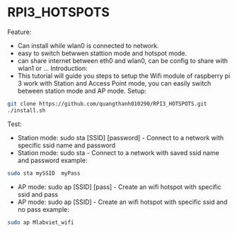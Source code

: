 

# RPI3_HOTSPOTS
Feature:
 - Can install while wlan0 is connected to network.
 - easy to switch betwwen stattion mode and hotspot mode.
 - can share internet between eth0 and wlan0, can be config to share with wlan1 or ...
Introduction:
- This tutorial will guide you steps to setup the Wifi module of  raspberry pi 3 work with Station and Access Point mode, you can easily switch between station mode and AP mode.
Setup:
```bash
git clone https://github.com/quangthanh010290/RPI3_HOTSPOTS.git
./install.sh
```
Test:
- Station mode: sudo sta [SSID] [password] - Connect to a network with specific ssid name and password
- Station mode: sudo sta  - Connect to a network with saved ssid name and password
example:
```bash
sudo sta mySSID  myPass
```
- AP mode: sudo ap [SSID] [pass] - Create an wifi hotspot with specific ssid and pass
- AP mode: sudo ap [SSID]  - Create an wifi hotspot with specific ssid and no pass
example: 
```bash
sudo ap Mlabviet_wifi
```
